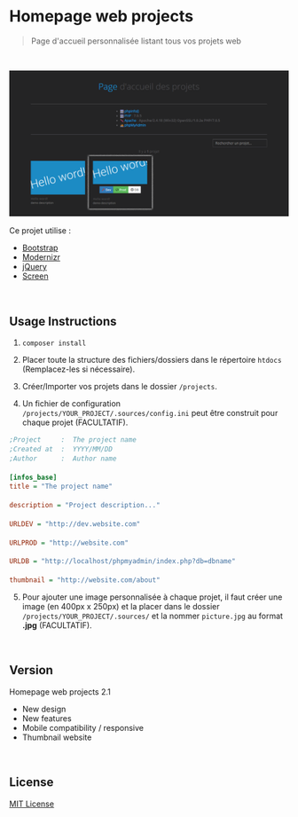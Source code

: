 # Homepage web projects
> Page d'accueil personnalisée listant tous vos projets web

<br>

![Homepage web projects](.sources/homepage-web-projects.png "Homepage web projects")

Ce projet utilise :
* [Bootstrap](http://getbootstrap.com)
* [Modernizr](https://modernizr.com)
* [jQuery](http://jquery.com)
* [Screen](https://github.com/microweber/screen)

<br>

## Usage Instructions

1. `composer install`

2. Placer toute la structure des fichiers/dossiers dans le répertoire `htdocs` (Remplacez-les si nécessaire).

3. Créer/Importer vos projets dans le dossier `/projects`.

4. Un fichier de configuration `/projects/YOUR_PROJECT/.sources/config.ini` peut être construit pour chaque projet (FACULTATIF).

```ini
;Project     :  The project name
;Created at  :  YYYY/MM/DD
;Author      :  Author name

[infos_base]
title = "The project name"

description = "Project description..."

URLDEV = "http://dev.website.com"

URLPROD = "http://website.com"

URLDB = "http://localhost/phpmyadmin/index.php?db=dbname"

thumbnail = "http://website.com/about"
```

5. Pour ajouter une image personnalisée à chaque projet, il faut créer une image (en 400px x 250px) et la placer dans le dossier `/projects/YOUR_PROJECT/.sources/` et la nommer `picture.jpg` au format **.jpg** (FACULTATIF).

<br>

## Version

Homepage web projects 2.1
- New design
- New features
- Mobile compatibility / responsive
- Thumbnail website

<br>
 
## License

[MIT License](LICENSE)
